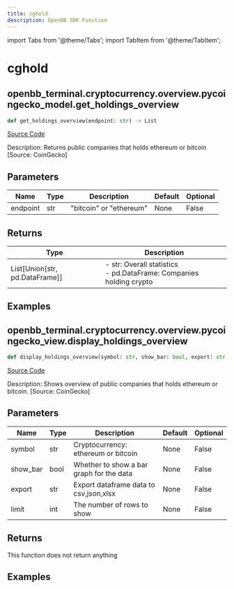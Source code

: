```yaml
---
title: cghold
description: OpenBB SDK Function
---
```


import Tabs from '@theme/Tabs';
import TabItem from '@theme/TabItem';

# cghold

<Tabs>
<TabItem value="model" label="Model" default>

## openbb_terminal.cryptocurrency.overview.pycoingecko_model.get_holdings_overview

```python title='openbb_terminal/cryptocurrency/overview/pycoingecko_model.py'
def get_holdings_overview(endpoint: str) -> List
```
[Source Code](https://github.com/OpenBB-finance/OpenBBTerminal/tree/main/openbb_terminal/cryptocurrency/overview/pycoingecko_model.py#L102)

Description: Returns public companies that holds ethereum or bitcoin [Source: CoinGecko]

## Parameters

| Name | Type | Description | Default | Optional |
| ---- | ---- | ----------- | ------- | -------- |
| endpoint | str | "bitcoin" or "ethereum" | None | False |

## Returns

| Type | Description |
| ---- | ----------- |
| List[Union[str, pd.DataFrame]] | - str:              Overall statistics<br/>- pd.DataFrame: Companies holding crypto |

## Examples



</TabItem>
<TabItem value="view" label="View">

## openbb_terminal.cryptocurrency.overview.pycoingecko_view.display_holdings_overview

```python title='openbb_terminal/cryptocurrency/overview/pycoingecko_view.py'
def display_holdings_overview(symbol: str, show_bar: bool, export: str, limit: int) -> None
```
[Source Code](https://github.com/OpenBB-finance/OpenBBTerminal/tree/main/openbb_terminal/cryptocurrency/overview/pycoingecko_view.py#L135)

Description: Shows overview of public companies that holds ethereum or bitcoin. [Source: CoinGecko]

## Parameters

| Name | Type | Description | Default | Optional |
| ---- | ---- | ----------- | ------- | -------- |
| symbol | str | Cryptocurrency: ethereum or bitcoin | None | False |
| show_bar | bool | Whether to show a bar graph for the data | None | False |
| export | str | Export dataframe data to csv,json,xlsx | None | False |
| limit | int | The number of rows to show | None | False |

## Returns

This function does not return anything

## Examples



</TabItem>
</Tabs>